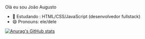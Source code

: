Olá eu sou João Augusto 

- 🌱 Estudando : HTML/CSS/JavaScript (desenvolvedor fullstack)
- 😄 Pronouns: ele/dele

[![Anurag's GitHub stats](https://github-readme-stats.vercel.app/api?username=JohnJA12)](https://github.com/anuraghazra/github-readme-stats)
